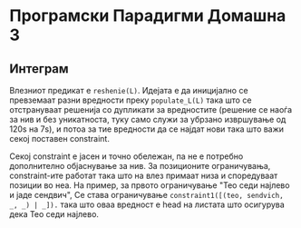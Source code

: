 # Програмски Парадигми Домашна 3

## Интеграм

Влезниот предикат е `reshenie(L)`. Идејата е да иницијално се превземаат разни вредности преку `populate_L(L)` така што се отстрануваат решенија со дупликати за вредностите (решение се наоѓа за нив и без уникатноста, туку само служи за убрзано извршување од 120s на 7s), и потоа за тие вредности да се најдат нови така што важи секој поставен constraint. 

Секој constraint е јасен и точно обележан, па не е потребно дополнително објаснување за нив. За позиционите ограничувања, constraint-ите работат така што на влез примаат низа и споредуваат позиции во неа. На пример, за првото ограничување "Тео седи најлево и јаде сендвич",  Се става ограничување `constraint1([(teo, sendvich, _, _) | _]).` така што оваа вредност е head на листата што осигурува дека Тео седи најлево.
